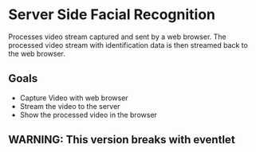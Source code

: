 # Server Side Facial Recognition

Processes video stream captured and sent by a web browser. The processed video stream with identification data is then streamed back to the web browser.

## Goals

- Capture Video with web browser
- Stream the video to the server
- Show the processed video in the browser

## WARNING: This version breaks with eventlet
